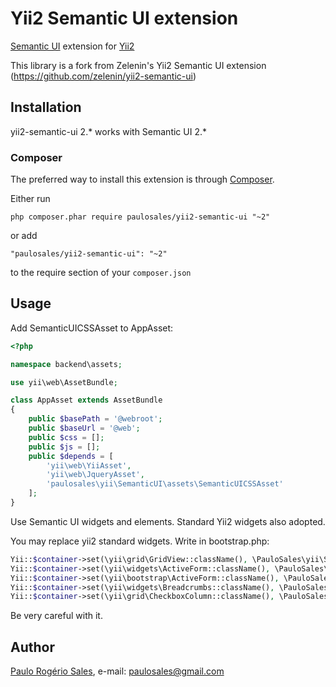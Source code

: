 # Yii2 Semantic UI extension

[Semantic UI](http://semantic-ui.com) extension for [Yii2](http://www.yiiframework.com)

This library is a fork from  Zelenin's Yii2 Semantic UI extension (https://github.com/zelenin/yii2-semantic-ui)

## Installation

yii2-semantic-ui 2.* works with Semantic UI 2.*

### Composer

The preferred way to install this extension is through [Composer](http://getcomposer.org/).

Either run

```
php composer.phar require paulosales/yii2-semantic-ui "~2"
```

or add

```
"paulosales/yii2-semantic-ui": "~2"
```

to the require section of your ```composer.json```

## Usage

Add SemanticUICSSAsset to AppAsset:

```php
<?php

namespace backend\assets;

use yii\web\AssetBundle;

class AppAsset extends AssetBundle
{
    public $basePath = '@webroot';
    public $baseUrl = '@web';
    public $css = [];
    public $js = [];
    public $depends = [
        'yii\web\YiiAsset',
        'yii\web\JqueryAsset',
        'paulosales\yii\SemanticUI\assets\SemanticUICSSAsset'
    ];
}
```

Use Semantic UI widgets and elements. Standard Yii2 widgets also adopted.

You may replace yii2 standard widgets. Write in bootstrap.php:

```php
Yii::$container->set(\yii\grid\GridView::className(), \PauloSales\yii\SemanticUI\widgets\GridView::className());
Yii::$container->set(\yii\widgets\ActiveForm::className(), \PauloSales\yii\SemanticUI\widgets\ActiveForm::className());
Yii::$container->set(\yii\bootstrap\ActiveForm::className(), \PauloSales\yii\SemanticUI\widgets\ActiveForm::className());
Yii::$container->set(\yii\widgets\Breadcrumbs::className(), \PauloSales\yii\SemanticUI\collections\Breadcrumb::className());
Yii::$container->set(\yii\grid\CheckboxColumn::className(), \PauloSales\yii\SemanticUI\widgets\CheckboxColumn::className());
```

Be very careful with it.

## Author

[Paulo Rogério Sales](https://github.com/paulosales/), e-mail: [paulosales@gmail.com](mailto:paulosales@gmail.com)
